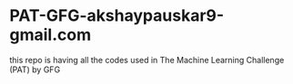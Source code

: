 # PAT-GFG-akshaypauskar9-gmail.com
this repo is having all the codes used in The Machine Learning Challenge (PAT) by GFG
